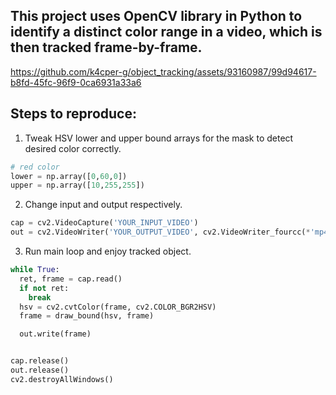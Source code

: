 This project uses OpenCV library in Python to identify a distinct color range in a video, which is then tracked frame-by-frame.
--
https://github.com/k4cper-g/object_tracking/assets/93160987/99d94617-b8fd-45fc-96f9-0ca6931a33a6

Steps to reproduce:
--

1) Tweak HSV lower and upper bound arrays for the mask to detect desired color correctly.
```python
# red color
lower = np.array([0,60,0])
upper = np.array([10,255,255])
```
2) Change input and output respectively.
```python
cap = cv2.VideoCapture('YOUR_INPUT_VIDEO')
out = cv2.VideoWriter('YOUR_OUTPUT_VIDEO', cv2.VideoWriter_fourcc(*'mp4v'), fps, (width, height)) 
```
3) Run main loop and enjoy tracked object.
```python
while True:
  ret, frame = cap.read()
  if not ret:
    break
  hsv = cv2.cvtColor(frame, cv2.COLOR_BGR2HSV)
  frame = draw_bound(hsv, frame)

  out.write(frame)


cap.release()
out.release()
cv2.destroyAllWindows()
```
